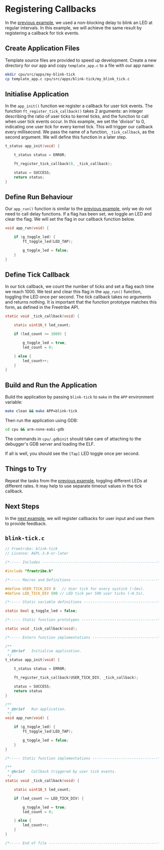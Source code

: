 # Registering Callbacks

In the [previous example](essential-functions.md), we used a non-blocking delay
to blink an LED at regular intervals. In this example, we will achieve the same
result by registering a callback for tick events.

## Create Application Files

Template source files are provided to speed up development. Create a new
directory for our app and copy `template_app.c` to a file with our app name:

```bash
mkdir cpu/src/apps/my-blink-tick
cp template_app.c cpu/src/apps/blink-tick/my_blink_tick.c
```

## Initialise Application

In the `app_init()` function we register a callback for user tick events. The
function `ft_register_tick_callback()` takes 2 arguments: an integer describing
the ratio of user ticks to kernel ticks, and the function to call when user tick
events occur. In this example, we set the 'divisor' to 0, indicating one user
tick for every kernel tick. This will trigger our callback every millisecond. We
pass the name of a function, `_tick_callback`, as the second argument. We will
define this function in a later step.

```c
t_status app_init(void) {

    t_status status = ERROR;

    ft_register_tick_callback(0, _tick_callback);

    status = SUCCESS;
    return status;
}
```

## Define Run Behaviour

Our `app_run()` function is similar to the
[previous example](essential-functions.md), only we do not need to call delay
functions. If a flag has been set, we toggle an LED and clear the flag. We will
set the flag in our callback function below.

```c
void app_run(void) {

    if (g_toggle_led) {
        ft_toggle_led(LED_TAP);

        g_toggle_led = false;
    }
}
```

## Define Tick Callback

In our tick callback, we count the number of ticks and set a flag each time we
reach 1000. We test and clear this flag in the `app_run()` function, toggling
the LED once per second. The tick callback takes no arguments and returns
nothing. It is important that the function prototype matches this form, as
defined in the Freetribe API.

```c
static void _tick_callback(void) {

    static uint16_t led_count;

    if (led_count >= 1000) {

        g_toggle_led = true;
        led_count = 0;

    } else {
        led_count++;
    }
}
```

## Build and Run the Application

Build the application by passing `blink-tick` to `make` in the `APP` environment
variable:

```bash
make clean && make APP=blink-tick
```

Then run the application using GDB:

```bash
cd cpu && arm-none-eabi-gdb
```

The commands in `cpu/.gdbinit` should take care of attaching to the debugger's
GDB server and loading the ELF.

If all is well, you should see the `[Tap]` LED toggle once per second.

## Things to Try

Repeat the tasks from the [previous example](essential-functions.md), toggling
different LEDs at different rates. It may help to use separate timeout values in
the tick callback.

## Next Steps

In the [next example](user-input.md), we will register callbacks for user input
and use them to provide feedback.

## `blink-tick.c`

```c
// Freetribe: blink-tick
// License: AGPL-3.0-or-later

/*----- Includes -----------------------------------------------------*/

#include "freetribe.h"

/*----- Macros and Definitions ---------------------------------------*/

#define USER_TICK_DIV 0   // User tick for every systick (~1ms).
#define LED_TICK_DIV 500 // LED tick per 500 user ticks (~0.5s).

/*----- Static variable definitions ----------------------------------*/

static bool g_toggle_led = false;

/*----- Static function prototypes -----------------------------------*/

static void _tick_callback(void);

/*----- Extern function implementations ------------------------------*/

/**
 * @brief   Initialise application.
 */
t_status app_init(void) {

    t_status status = ERROR;

    ft_register_tick_callback(USER_TICK_DIV, _tick_callback);

    status = SUCCESS;
    return status
}

/**
 * @brief   Run application.
 */
void app_run(void) {

    if (g_toggle_led) {
        ft_toggle_led(LED_TAP);

        g_toggle_led = false;
    }
}

/*----- Static function implementations ------------------------------*/

/**
 * @brief   Callback triggered by user tick events.
 */
static void _tick_callback(void) {

    static uint16_t led_count;

    if (led_count >= LED_TICK_DIV) {

        g_toggle_led = true;
        led_count = 0;

    } else {
        led_count++;
    }
}

/*----- End of file --------------------------------------------------*/
```

